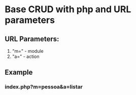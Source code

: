 # Base CRUD with php and URL parameters

## URL Parameters:
1. "m=" - module
2. "a=" - action

## Example
### index.php?m=pessoa&a=listar